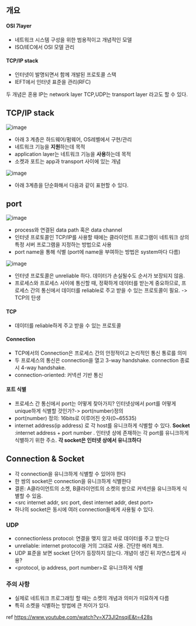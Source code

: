 ## 개요

#### OSI 7layer
- 네트워크 시스템 구성을 위한 범용적이고 개념적인 모델
- ISO/IEC에서 OSI 모델 관리
#### TCP/IP stack
- 인터넷이 발명되면서 함께 개발된 프로토콜 스택
- IEFT에서 인터넷 표준을 관리(RFC)

두 개념은 혼용
IP는 network layer
TCP,UDP는 transport layer
라고도 할 수 있다.

## TCP/IP stack

![image](https://github.com/LeeHyogon/cs-/assets/45483116/aca3a715-1cbc-495f-8751-86d675d62aa0)

- 아래 3 계층은 하드웨어/펌웨어, OS레벨에서 구현/관리
- 네트워크 기능을 **지원**하는데 목적
- application layer는 네트워크 기능을 **사용**하는데 목적
- 소켓과 포트는 app과 transport 사이에 있는 개념

![image](https://github.com/LeeHyogon/cs-/assets/45483116/4ff03642-5175-49a3-929a-e021fab9ac74)
- 아래 3계층을 단순화해서 다음과 같이 표현할 수 있다.


## port
![image](https://github.com/LeeHyogon/cs-/assets/45483116/897e5bda-fdd3-49ae-912c-98a5055d072f)

- process와 연결된 data path 혹은 data channel
- 인터넷 프로토콜인 TCP/IP를 사용할 때에는 클라이언트 프로그램이 네트워크 상의 특정 서버 프로그램을 지정하는 방법으로 사용
- port name을 통해 식별 (port에 name을 부여하는 방법은 system마다 다름)

![image](https://github.com/LeeHyogon/cs-/assets/45483116/e44672fe-fb05-4e51-b874-93c4f6b58df1)

- 인터넷 프로토콜은 unreliable 하다. 데이터가 손실될수도 순서가 보장되지 않음.
- 프로세스와 프로세스 사이에 통신할 때, 정확하게 데이터를 받는게 중요하므로, 프로세스 간의 통신에서 데이터를 reliable로 주고 받을 수 있는 프로토콜이 필요. -> TCP의 탄생

#### TCP
- 데이터를 reliable하게 주고 받을 수 있는 프로토콜

#### Connection
- TCP에서의 Connection은 프로세스 간의 안정적이고 논리적인 통신 통로를 의미
- 두 프로세스의 통신은 connection을 열고 3-way handshake. connection 종료 시 4-way handshake. 
- connection-oriented: 커넥션 기반 통신

#### 포트 식별
- 프로세스 간 통신에서 port는 어떻게 찾아가지? 인터넷상에서 port를 어떻게 unique하게 식별할 것인가?-> port(number)정의
- port(number) 정의: 16bits로 이루어진 숫자(0~65535)
- internet address(ip address) 로 각 host를 유니크하게 식별할 수 있다.
**Socket** :internet address + port number . 인터넷 상에 존재하는 각 port를 유니크하게 식별하기 위한 주소. **각 socket은 인터넷 상에서 유니크하다**

## Connection & Socket
- 각 connection을 유니크하게 식별할 수 있어야 한다
- 한 쌍의 socket은 connection을 유니크하게 식별한다
- 결론: A클라이언트의 소켓, B클라이언트의 소켓의 쌍으로 커넥션을 유니크하게 식별할 수 있음.
- <src internet addr, src port, dest internet addr, dest port>
- 하나의 socket은 동시에 여러 connection들에게 사용될 수 있다.

### UDP
- connectionless protocol: 연결을 맺지 않고 바로 데이터를 주고 받는다
- unreliable: internet protocol을 거의 그대로 사용. 간단한 에러 체크.
- UDP 표준을 보면 socket 단어가 등장하지 않는다. 개념이 생긴 뒤 자연스럽게 사용?
- <protocol, ip address, port number>로 유니크하게 식별


### 주의 사항
- 실제로 네트워크 프로그래밍 할 때는 소켓의 개념과 의미가 미묘하게 다름
- 특히 소켓을 식별하는 방법에 큰 차이가 있다.







ref https://www.youtube.com/watch?v=X73Jl2nsqiE&t=428s
